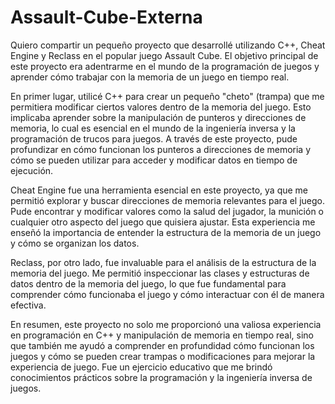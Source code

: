 # Assault-Cube-Externa
Quiero compartir un pequeño proyecto que desarrollé utilizando C++, Cheat Engine y Reclass en el popular juego Assault Cube. El objetivo principal de este proyecto era adentrarme en el mundo de la programación de juegos y aprender cómo trabajar con la memoria de un juego en tiempo real.

En primer lugar, utilicé C++ para crear un pequeño "cheto" (trampa) que me permitiera modificar ciertos valores dentro de la memoria del juego. Esto implicaba aprender sobre la manipulación de punteros y direcciones de memoria, lo cual es esencial en el mundo de la ingeniería inversa y la programación de trucos para juegos. A través de este proyecto, pude profundizar en cómo funcionan los punteros a direcciones de memoria y cómo se pueden utilizar para acceder y modificar datos en tiempo de ejecución.

Cheat Engine fue una herramienta esencial en este proyecto, ya que me permitió explorar y buscar direcciones de memoria relevantes para el juego. Pude encontrar y modificar valores como la salud del jugador, la munición o cualquier otro aspecto del juego que quisiera ajustar. Esta experiencia me enseñó la importancia de entender la estructura de la memoria de un juego y cómo se organizan los datos.

Reclass, por otro lado, fue invaluable para el análisis de la estructura de la memoria del juego. Me permitió inspeccionar las clases y estructuras de datos dentro de la memoria del juego, lo que fue fundamental para comprender cómo funcionaba el juego y cómo interactuar con él de manera efectiva.

En resumen, este proyecto no solo me proporcionó una valiosa experiencia en programación en C++ y manipulación de memoria en tiempo real, sino que también me ayudó a comprender en profundidad cómo funcionan los juegos y cómo se pueden crear trampas o modificaciones para mejorar la experiencia de juego. Fue un ejercicio educativo que me brindó conocimientos prácticos sobre la programación y la ingeniería inversa de juegos.

